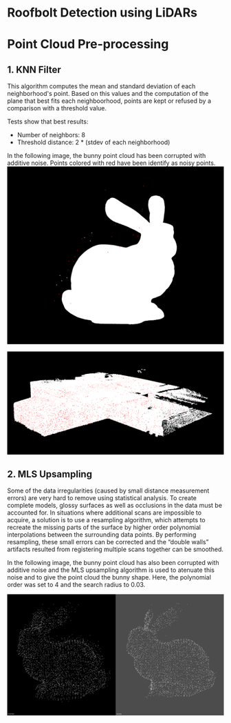 # Roofbolt Detection using LiDARs

# Point Cloud Pre-processing

## 1. KNN Filter
This algorithm computes the mean and standard deviation of each neighborhood's point. Based on this values and the
computation of the plane that best fits each neighboorhood, points are kept or refused by a comparison with a threshold value.

Tests show that best results:
- Number of neighbors: 8
- Threshold distance: 2 * (stdev of each neighborhood)

In the following image, the bunny point cloud has been corrupted with additive noise. Points colored with red have been
identify as noisy points.
![Bunny filtered](./images/filtered_bunny.png)

![Basement filtered](./images/real_scenario.png)

## 2. MLS Upsampling
Some of the data irregularities (caused by small distance measurement errors) are very hard to remove using statistical analysis.
To create complete models, glossy surfaces as well as occlusions in the data must be accounted for.
In situations where additional scans are impossible to acquire, a solution is to use a resampling algorithm, which attempts to recreate the missing parts of the surface by higher order polynomial interpolations between the surrounding data points. By performing resampling, these small errors can be corrected and the “double walls” artifacts resulted from registering multiple scans together can be smoothed.

In the following image, the bunny point cloud has also been corrupted with additive noise and the MLS upsampling algorithm is used to atenuate this noise and to give the point cloud the bunny shape.
Here, the polynomial order was set to 4 and the search radius to 0.03.

![Bunny upsampled](./images/mls_upsampling.png)
